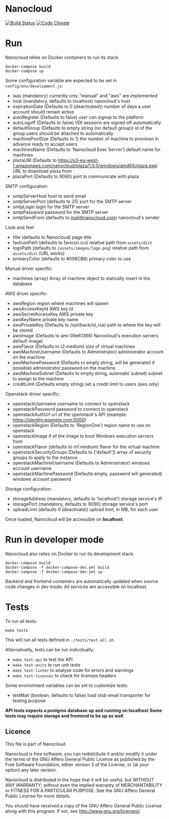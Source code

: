 # Nanocloud

[![Build Status](https://travis-ci.org/Nanocloud/nanocloud.svg?branch=master)](https://travis-ci.org/Nanocloud/nanocloud) [![Code Climate](https://codeclimate.com/github/Nanocloud/nanocloud/badges/gpa.svg)](https://codeclimate.com/github/Nanocloud/nanocloud)

# Run

Nanocloud relies on Docker containers to run its stack.

````
docker-compose build
docker-compose up
````

Some configuration variable are expected to be set in `config/env/development.js`:
- iaas (mandatory) currently only "manual" and "aws" are implemented
- host (mandatory, defaults to localhost) nanocloud's host
- expirationDate (Defaults to 0 (deactivated)) number of days a user account should remain active
- autoRegister (Defaults to false) user can signup to the platform
- autoLogoff (Defaults to false) VDI sessions are signed off automatically
- defaultGroup (Defaults to empty string (no default group)) id of the group users should be attached to automatically
- machinePoolSize (Defaults to 1) the number of machine to provision in advance ready to accept users
- machinesName (Defaults to 'Nanocloud Exec Server') default name for machines
- plazaURI (Defaults to https://s3-eu-west-1.amazonaws.com/nanocloud/plaza/1.0.0/windows/amd64/plaza.exe) URL to download plaza from
- plazaPort (Defaults to 9090) port to communicate with plaza

SMTP configuration:
- smtpServerHost host to send email
- smtpServerPort (defaults to 25) port for the SMTP server
- smtpLogin login for the SMTP server
- smtpPassword password for the SMTP server
- smtpSendFrom (defaults to mail@nanocloud.com) nanocloud's sender

Look and feel:
- title (defaults to Nanocloud) page title
- favIconPath (defaults to favicon.ico) relative path from `assets/dist`
- logoPath (defaults to `/assets/images/logo.png`) relative path from `assets/dist` (URL works)
- primaryColor (defaults to #006CB6) primary color to use

Manual driver specific:
- machines (array) Array of machine object to statically insert in the database

AWS driver specific:
- awsRegion region where machines will spawn
- awsAccessKeyId AWS key id
- awsSecretAccessKey AWS private key
- awsKeyName private key name
- awsPrivateKey (Defaults to /opt/back/id_rsa) path to where the key will be stored
- awsImage (Defaults to ami-09e61366) Nanocloud's execution servers default image)
- awsFlavor (Defaults to t2.medium) size of virtual machines
- awsMachineUsername (Defaults to Administrator) administrator account on the machine
- awsMachinePassword (Defaults to empty string, will be generated if possible) administrator password on the machine
- awsMachineSubnet (Defaults to empty string, automatic subnet) subnet to assign to the machine
- creditLimit (Defaults empty string) set a credit limit to users (aws only)

Openstack driver specific:
 - openstackUsername username to connect to openstack
 - openstackPassword password to connect to openstack
 - openstackAuthUrl url of the openstack's API (example: https://identity.example.com:5000)
 - openstackRegion (Defaults to 'RegionOne') region name to use on openstack
 - openstackImage if of the image to boot Windows execution servers from
 - openstackFlavor (defaults to m1.medium) flavor for the virtual machine
 - openstackSecurityGroups (Defaults to ['default']) array of security groups to apply to the instance
 - openstackMachineUsername (Defaults to Administrator) windows account username
 - openstackMachinePassword (Defaults empty, password will generated) windows account password

Storage configuration:
- storageAddress (mandatory, defaults to 'localhost') storage service's IP
- storagePort (mandatory, defaults to 9090) storage service's port
- uploadLimit (defaults 0 (deactivate)) upload limit, in MB, for each user

Once loaded, Nanocloud will be accessible on **localhost**.

# Run in developer mode

Nanocloud also relies on Docker to run its development stack:

````
docker-compose build
docker-compose -f docker-compose-dev.yml build
docker-compose -f docker-compose-dev.yml up
````

Backend and frontend containers are automatically updated when source code changes in dev mode.
All services are accessible on localhost.

# Tests

To run all tests:

````
make tests
````

This will run all tests defined in `./tests/test-all.sh`.

Alternativelly, tests can be run individually:

- `make test-api` to test the API
- `make test-units` to run unit tests
- `make test-linter` to analyse code for errors and warnings
- `make test-licenses` to check for licenses headers

Some environment variables can be set to customize tests:
- testMail (boolean, defaults to false) load stub email transporter for testing purpose

**API tests expects a postgres database up and running on localhost**
**Some tests may require storage and frontend to be up as well**

## Licence

This file is part of Nanocloud.

Nanocloud is free software; you can redistribute it and/or modify
it under the terms of the GNU Affero General Public License as
published by the Free Software Foundation, either version 3 of the
License, or (at your option) any later version.

Nanocloud is distributed in the hope that it will be useful,
but WITHOUT ANY WARRANTY; without even the implied warranty of
MERCHANTABILITY or FITNESS FOR A PARTICULAR PURPOSE.  See the
GNU Affero General Public License for more details.

You should have received a copy of the GNU Affero General Public License
along with this program.  If not, see <http://www.gnu.org/licenses/>.
